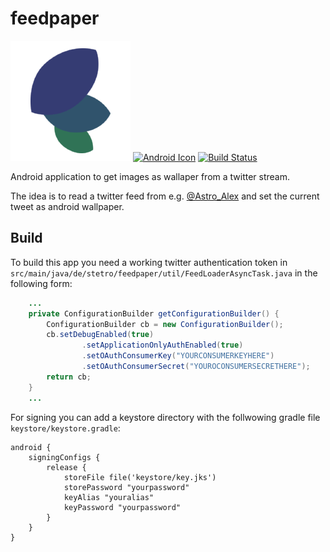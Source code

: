 feedpaper
=========
![Logo](https://raw.githubusercontent.com/stetro/feedpaper/master/src/main/res/drawable-xxxhdpi/ic_launcher.png) [![Android Icon](http://developer.android.com/images/brand/en_generic_rgb_wo_45.png)](https://play.google.com/store/apps/details?id=de.stetro.feedpaper) [![Build Status](https://travis-ci.org/stetro/feedpaper.svg)](https://travis-ci.org/stetro/feedpaper) 

Android application to get images as wallaper from a twitter stream. 

The idea is to read a twitter feed from e.g. [@Astro_Alex](https://twitter.com/Astro_Alex) and set the current tweet as android wallpaper.

Build
-----

To build this app you need a working twitter authentication token in `src/main/java/de/stetro/feedpaper/util/FeedLoaderAsyncTask.java` in the following form:

```java
    ...
    private ConfigurationBuilder getConfigurationBuilder() {
        ConfigurationBuilder cb = new ConfigurationBuilder();
        cb.setDebugEnabled(true)
                .setApplicationOnlyAuthEnabled(true)
                .setOAuthConsumerKey("YOURCONSUMERKEYHERE")
                .setOAuthConsumerSecret("YOUROCONSUMERSECRETHERE");
        return cb;
    }
    ...
```

For signing you can add a keystore directory with the follwowing gradle file `keystore/keystore.gradle`:

```grails
android {
    signingConfigs {
        release {
            storeFile file('keystore/key.jks')
            storePassword "yourpassword"
            keyAlias "youralias"
            keyPassword "yourpassword"
        }
    }
}

```
